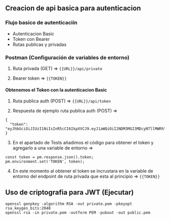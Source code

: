 ## Creacion de api basica para autenticacion

### Flujo basico de autenticaciín
- Autenticacion Basic
- Token con Bearer
- Rutas publicas y privadas

### Postman (Configuración de variables de entorno)

1. Ruta privada (GET) =>
```{{URL}}/api/private```

2. Bearer token => 
```{{TOKEN}}```

#### Obtenemos el Token con la autenticacion Basic

1. Ruta publica auth (POST) =>
```{{URL}}/api/token```

2. Respuesta de ejemplo ruta publica auth (POST) =>
```
{
  "token": "eyJhbGciOiJIUzI1NiIsInR5cCI6IkpXVCJ9.eyJ1aWQiOiI2NDM3MGI3MDcyNTllMWRhYmMzNThmNDkiLCJuYW1lIjoiVGVzdCIsImlhdCI6MTY4MTc3OTY1MiwiZXhwIjoxNjgxNzg2ODUyfQ.dniJcMkx_hmYsAB7vSMrGFqcnACO5TQb3Er_rwN1_Yo"
}
```

3. En el apartado de Tests añadimos el código para obtener el token y agregarlo a una variable de entorno =>
```
const token = pm.response.json().token;
pm.environment.set('TOKEN', token);
```

4. En este momento al obtener el token se incrustara en la variable de entorno del endpoint de ruta privada que esta al principio =>
```{{TOKEN}}```

## Uso de criptografia para JWT (Ejecutar)
```
openssl genpkey -algorithm RSA -out private.pem -pkeyopt rsa_keygen_bits:2048
openssl rsa -in private.pem -outform PEM -pubout -out public.pem
```